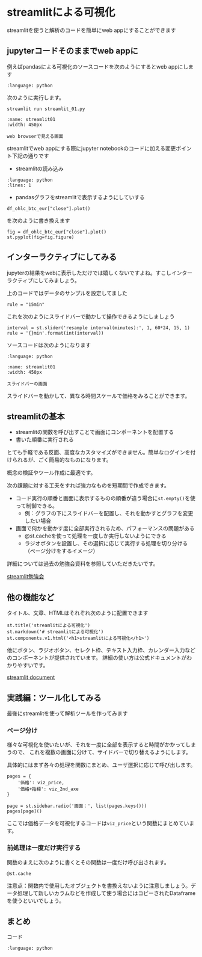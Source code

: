 # streamlitによる可視化

streamlitを使うと解析のコードを簡単にweb appにすることができます

## jupyterコードそのままでweb appに

例えばpandasによる可視化のソースコードを次のようにするとweb appにします

```{literalinclude} ./code/streamlit_01.py
:language: python
```

次のように実行します。

```
streamlit run streamlit_01.py
```

```{figure} ./resources/streamlit_01.png
:name: streamlit01
:width: 450px

web browserで見える画面
```

streamlitでweb appにする際にjupyter notebookのコードに加える変更ポイント下記の通りです

- streamlitの読み込み

```{literalinclude} ./code/streamlit_01.py
:language: python
:lines: 1
```

- pandasグラフをstreamlitで表示するようにしていする

```
df_ohlc_btc_eur["close"].plot()
```

を次のように書き換えます

```
fig = df_ohlc_btc_eur["close"].plot()
st.pyplot(fig=fig.figure)
```

## インターラクティブにしてみる

jupyterの結果をwebに表示しただけでは嬉しくないですよね。すこしインターラクティブにしてみましょう。

上のコードではデータのサンプルを設定してました

```
rule = "15min"
```

これを次のようにスライドバーで動かして操作できるようにしましょう

```
interval = st.slider('resample interval(minutes):', 1, 60*24, 15, 1)
rule = '{}min'.format(int(interval))
```

ソースコードは次のようになります

```{literalinclude} ./code/streamlit_02.py
:language: python
```

```{figure} ./resources/streamlit_02.png
:name: streamlit01
:width: 450px

スライドバーの画面
```

スライドバーを動かして、異なる時間スケールで価格をみることができます。

## streamlitの基本

- streamlitの関数を呼び出すことで画面にコンポーネントを配置する
- 書いた順番に実行される

とても手軽である反面、高度なカスタマイズができません。簡単なログインを付けられるが、ごく簡易的なものになります。

概念の検証やツール作成に最適です。

次の課題に対する工夫をすれば強力なものを短期間で作成できます。

- コード実行の順番と画面に表示するものの順番が違う場合に`st.empty()`を使って制御できる。
    - 例：グラフの下にスライドバーを配置し、それを動かすとグラフを変更したい場合
- 画面で何かを動かす度に全部実行されるため、パフォーマンスの問題がある
    - @st.cacheを使って処理を一度しか実行しないようにできる
    - ラジオボタンを設置し、その選択に応じて実行する処理を切り分ける（ページ分けをするイメージ）

詳細については過去の勉強会資料を参照していただきたいです。

[streamlit勉強会](https://fin-py.connpass.com/event/201708/)

## 他の機能など

タイトル、文章、HTMLはそれぞれ次のように配置できます

```
st.title('streamlitによる可視化')
st.markdown('# streamlitによる可視化')
st.components.v1.html('<h1>streamlitによる可視化</h1>')
```

他にボタン、ラジオボタン、セレクト枠、テキスト入力枠、カレンダー入力などのコンポーネントが提供されています。
詳細の使い方は公式ドキュメントがわかりやすいです。

[streamlit document](https://docs.streamlit.io/library/get-started)

## 実践編：ツール化してみる

最後にstreamlitを使って解析ツールを作ってみます

### ページ分け

様々な可視化を使いたいが、それを一度に全部を表示すると時間がかかってしまうので、
これを複数の画面に分けて、サイドバーで切り替えるようにします。

具体的にはまず各々の処理を関数にまとめ、ユーザ選択に応じて呼び出します。

```
pages = {
    '価格': viz_price,
    '価格+指標': viz_2nd_axe
}

page = st.sidebar.radio('画面：', list(pages.keys()))
pages[page]()
```

ここでは価格データを可視化するコードは`viz_price`という関数にまとめています。

### 前処理は一度だけ実行する

関数のまえに次のように書くとその関数は一度だけ呼び出されます。

```
@st.cache
```

注意点：関数内で使用したオブジェクトを書換えないように注意しましょう。データ処理して新しいカラムなどを作成して使う場合にはコピーされたDataframeを使うといいでしょう。

## まとめ

コード
```{literalinclude} ./code/streamlit_03.py
:language: python
```
